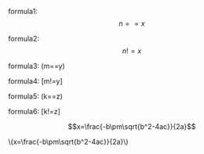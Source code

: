
<script type="text/javascript" async src="https://cdn.mathjax.org/mathjax/latest/MathJax.js?config=TeX-MML-AM_CHTML"></script>

formula1: $$n==x$$

formula2: $$n!=x$$

formula3: (m==y)

formula4: [m!=y]

formula5: \(k==z\)

formula6: \[k!=z\]


$$x=\frac{-b\pm\sqrt{b^2-4ac}}{2a}$$

\\(x=\frac{-b\pm\sqrt{b^2-4ac}}{2a}\\)
